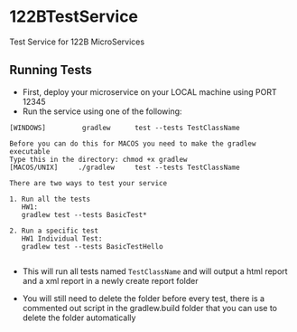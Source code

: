 # 122BTestService
 Test Service for 122B MicroServices

## Running Tests

- First, deploy your microservice on your LOCAL machine using PORT 12345
- Run the service using one of the following:
~~~
[WINDOWS]         gradlew      test --tests TestClassName

Before you can do this for MACOS you need to make the gradlew executable 
Type this in the directory: chmod +x gradlew 
[MACOS/UNIX]     ./gradlew     test --tests TestClassName 

There are two ways to test your service 

1. Run all the tests
   HW1:
   gradlew test --tests BasicTest*
   
2. Run a specific test
   HW1 Individual Test:
   gradlew test --tests BasicTestHello
  
~~~

- This will run all tests named `TestClassName` and will output a html report and a xml report in a newly create report folder

- You will still need to delete the folder before every test, there is a commented out script in the gradlew.build folder that you can use to delete the folder automatically

